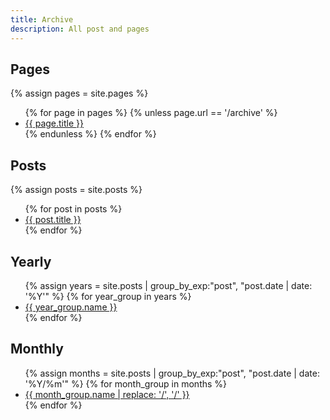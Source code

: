 ```yaml
---
title: Archive
description: All post and pages
---
```



## Pages
{% assign pages = site.pages %}
<ul>
  {% for page in pages %}
    {% unless page.url == '/archive' %}
     <li><a href="{{ page.url | relative_url }}">{{ page.title }}</a></li>
    {% endunless %}
  {% endfor %}
</ul>

## Posts
{% assign posts = site.posts %}
<ul>
  {% for post in posts %}
    <li><a href="{{ post.url | relative_url }}">{{ post.title }}</a></li>
  {% endfor %}
</ul>


<h2>Yearly</h2>
<ul>
  {% assign years = site.posts | group_by_exp:"post", "post.date | date: '%Y'" %}
  {% for year_group in years %}
    <li><a href="/{{ year_group.name }}">{{ year_group.name }}</a></li>
  {% endfor %}
</ul>

<h2>Monthly</h2>
<ul>
  {% assign months = site.posts | group_by_exp:"post", "post.date | date: '%Y/%m'" %}
  {% for month_group in months %}
    <li><a href="/{{ month_group.name }}">{{ month_group.name | replace: '/', '/' }}</a></li>
  {% endfor %}
</ul>